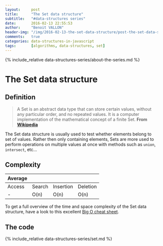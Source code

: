 ```yaml
---
layout:     post
title:      "The Set data structure"
subtitle:   "#data-structures series"
date:       2016-02-13 22:55:53
author:     "Benoit VALLON"
header-img: "/img/2016-02-13-the-set-data-structure/post-the-set-data-structure.jpg"
comments:   true
categories: data-structures-in-javascript
tags:       [algorithms, data-structures, set]
---
```


{% include_relative data-structures-series/about-the-series.md %}

# The Set data structure

## Definition

> A Set is an abstract data type that can store certain values, without any particular order, and no repeated values. It is a computer implementation of the mathematical concept of a finite Set.
**From [Wikipedia](https://en.wikipedia.org/wiki/Set_(abstract_data_type))**

The Set data structure is usually used to test whether elements belong to set of values. Rather then only containing elements, Sets are more used to perform operations on multiple values at once with methods such as `union`, `intersect`, etc...

## Complexity

Average ||||
--- | --- | --- | ---
Access|Search|Insertion|Deletion
- | O(n) | O(n) | O(n)

To get a full overview of the time and space complexity of the Set data structure, have a look to this excellent [Big O cheat sheet](http://bigocheatsheet.com/).

## The code

{% include_relative data-structures-series/set.md %}
